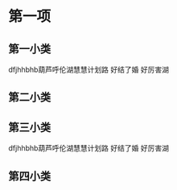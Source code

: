 # 第一项

## 第一小类

dfjhhbhb葫芦呼伦湖慧慧计划路 好结了婚 好厉害湖

## 第二小类

## 第三小类

dfjhhbhb葫芦呼伦湖慧慧计划路 好结了婚 好厉害湖
## 第四小类